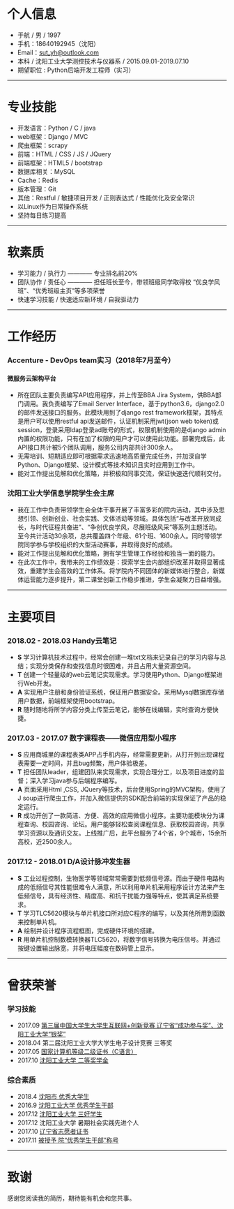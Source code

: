 # 个人信息
* 于航 / 男 / 1997
* 手机：18640192945（沈阳）
* Email：<sut_yh@outlook.com>
* 本科 / 沈阳工业大学测控技术与仪器系 / 2015.09.01-2019.07.10
* 期望职位 : Python后端开发工程师（实习）

---

# 专业技能
* 开发语言：Python / C / java
* web框架：Django / MVC
* 爬虫框架：scrapy
* 前端：HTML / CSS / JS / JQuery
* 前端框架：HTML5 / bootstrap
* 数据库相关：MySQL 
* Cache：Redis
* 版本管理：Git
* 其他：Restful / 敏捷项目开发 / 正则表达式 / 性能优化及安全常识 
* 以Linux作为日常操作系统
* 坚持每日练习提高

---

# 软素质
* 学习能力 / 执行力 ———— 专业排名前20%
* 团队协作 / 责任心 ———— 担任班长至今，带领班级同学取得校 “优良学风班”、“优秀班级主页”等多项荣誉
* 快速学习技能 / 快速适应新环境 / 自我驱动力 

---

# 工作经历
###  Accenture - DevOps team实习（2018年7月至今）
#### 微服务云架构平台
* 所在团队主要负责编写API应用程序，并上传至BBA Jira System，供BBA部门调用。我负责编写了Email Server Interface，基于python3.6，django2.0的邮件发送接口的服务。此模块用到了django rest framework框架，其特点是用户可以使用restful api发送邮件，认证机制采用jwt(json web token)或session，登录采用ldap登录ad账号的形式，权限机制使用的是django admin内置的权限功能，只有在加了权限的用户才可以使用此功能。部署完成后，此API接口共计被5个团队调用，服务公司内部共计300余人。
* 无需培训、短期适应即可根据需求迅速地高质量完成任务，并加深自学Python、Django框架、设计模式等技术知识且实时应用到工作中。
* 能对工作提出见解和优化策略，并积极和同事交流，保证快速迭代顺利交付。
### 沈阳工业大学信息学院学生会主席
* 我在工作中负责带领学生会全体干事开展了丰富多彩的院内活动，其中涉及思想引领、创新创业、社会实践、文体活动等领域。具体包括“与改革开放同成长，与时代征程共奋进”、“争创优良学风，尽展班级风采”等系列主题活动。至今共计活动30余项，总共覆盖四个年级、61个班、1600余人。同时带领学院同学参与学校组织的大型活动赛事，并取得良好的成绩。
* 能对工作提出见解和优化策略，拥有学生管理工作经验和独当一面的能力。
* 在此次工作中，我带来的工作绩效是：探索学生会内部组织改革并取得显著成效，重建学生会高效的工作体系。将学院内不同团体的新媒体进行整合，新媒体运营能力逐步提升，第二课堂创新工作稳步推进，学生会凝聚力日益增强。

---

# 主要项目
### 2018.02 - 2018.03      Handy云笔记
* **S** 学习计算机技术过程中，经常会创建一堆txt文档来记录自己的学习内容与总结；实现分类保存和查找信息时很困难，并且占用大量资源空间。
* **T** 创建一个轻量级的web云笔记实现需求。学习使用Python、Django框架进行Web开发。
* **A**	实现用户注册和身份验证系统，保证用户数据安全。采用Mysql数据库存储用户数据，前端框架使用bootstrap。
* **R** 随时随地将所学内容分类上传至云笔记，能够在线编辑，实时查询方便快捷。


### 2017.03 - 2017.07      数字课程表——微信应用型小程序
* **S** 应用商城里的课程表类APP占手机内存，经常需要更新，从打开到出现课程表需要一定时间，并且bug频繁，用户体验极差。
* **T** 担任团队leader，组建团队来实现需求，实现合理分工，以及项目进度的监督；深入学习java参与后端程序编写。
* **A** 页面采用Html ,CSS, JQuery等技术，后台使用Spring的MVC架构，使用了J soup进行爬虫工作，并加入微信提供的SDK配合前端的实现保证了产品的稳定运行。
* **R** 成功开创了一款简洁、方便、高效的应用微信小程序。主要功能模块分为课程查询、校园咨询、论坛。用户能够轻松查阅课程信息、获取校园咨询，共享学习资源以及通讯交友。上线推广后，此平台服务了4个省，9个城市，15余所高校，近2500余人。


### 2017.12 - 2018.01      D/A设计脉冲发生器
* **S** 工业过程控制，生物医学等领域常常需要到低频信号源。而由于硬件电路构成的低频信号其性能很难令人满意，所以利用单片机采用程序设计方法来产生低频信号，具有经济性、精度高、和抗干扰能力强等特点，使其满足系统要求。
* **T** 学习TLC5620模块与单片机接口所对应C程序的编写，以及其他所用到函数来控制单片机。
* **A** 绘制并设计程序流程框图，完成硬件环境的搭建。
* **R** 用单片机控制数模转换器TLC5620，将数字信号转换为电压信号。并通过按键设置输出脉宽，并将电压幅度在数码管上显示。

---

# 曾获荣誉
### 学习技能
* 2017.09 [第三届中国大学生大学生互联网+创新竞赛  辽宁省“成功参与奖”、沈阳工业大学“银奖”](https://github.com/yu1hang1/resume/blob/master/Internet%2B.png)
* 2018.04 第二届沈阳工业大学大学生电子设计竞赛 三等奖
* 2017.05 [国家计算机等级二级证书（C语言）](https://github.com/yu1hang1/resume/blob/master/NCRE.jpg)
* 2017.10 [沈阳工业大学 二等奖学金](https://github.com/yu1hang1/resume/blob/master/Scholarship.png)

### 综合素质
* 2018.4  [沈阳市 优秀大学生](https://github.com/yu1hang1/resume/blob/master/Excellent%20college%20students.jpg)
* 2016.9  [沈阳工业大学  优秀学生干部](https://github.com/yu1hang1/resume/blob/master/student%20cadres.png)
* 2017.12 [沈阳工业大学  三好学生](https://github.com/yu1hang1/resume/blob/master/Three%20good%20students.png)
* 2017.12 沈阳工业大学 暑期社会实践先进个人
* 2017.10 [辽宁省志愿者证书](https://github.com/yu1hang1/resume/blob/master/Volunteer%20certificate.png)
* 2017.11 [被授予 院“优秀学生干部”称号](https://github.com/yu1hang1/resume/blob/master/student%20cadres2.png)

---

# 致谢
感谢您阅读我的简历，期待能有机会和您共事。
